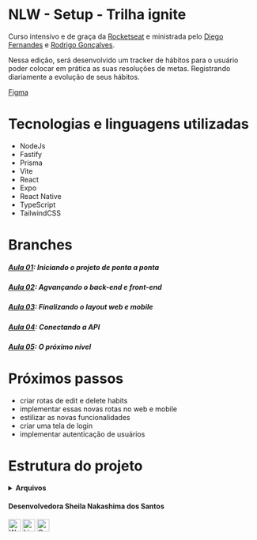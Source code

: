 # NLW - Setup - Trilha ignite
Curso intensivo e de graça da [Rocketseat](https://www.rocketseat.com.br/) e ministrada pelo [Diego Fernandes](https://github.com/diego3g) e [Rodrigo Gonçalves](https://github.com/rodrigorgtic).

Nessa edição, será desenvolvido um tracker de hábitos para o usuário poder colocar em prática as suas resoluções de metas. Registrando diariamente a evolução de seus hábitos.

[Figma](https://www.figma.com/file/MxsxaQ1h4DJ2WzlfaVAmQL/Habits-(i)-(Community)?node-id=6%3A343&t=gp6c70IOkxDUjowq-1)

# Tecnologias e linguagens utilizadas
- NodeJs
- Fastify
- Prisma
- Vite
- React
- Expo
- React Native
- TypeScript
- TailwindCSS


# Branches

##### [Aula 01](https://github.com/SheilaNS/nlw-setup/tree/class-1): Iniciando o projeto de ponta a ponta
##### [Aula 02](https://github.com/SheilaNS/nlw-setup/tree/class-2): Agvançando o back-end e front-end
##### [Aula 03](https://github.com/SheilaNS/nlw-setup/tree/class-3): Finalizando o layout web e mobile
##### [Aula 04](https://github.com/SheilaNS/nlw-setup/tree/class-4): Conectando a API
##### [Aula 05](https://github.com/SheilaNS/nlw-setup/tree/class-5-correta): O próximo nível

# Próximos passos
- criar rotas de edit e delete habits
- implementar essas novas rotas no web e mobile
- estilizar as novas funcionalidades
- criar uma tela de login
- implementar autenticação de usuários

# Estrutura do projeto
<details>
  <summary><strong>Arquivos</strong></summary><br>

  ```
  .
├── mobile
│   ├── assets
│   │   ├── adaptive-icon.png
│   │   ├── favicon.png
│   │   ├── icon.png
│   │   └── splash.png
│   ├── src
│   │   ├── @types
│   │   │   ├── app.d.ts
│   │   │   ├── navigation.d.ts
│   │   │   └── svg.d.ts
│   │   ├── assets
│   │   │   └── logo.svg
│   │   ├── components
│   │   │   ├── BackButton.tsx
│   │   │   ├── Checkbox.tsx
│   │   │   ├── HabitDay.tsx
│   │   │   ├── HabitsEmpty.tsx
│   │   │   ├── Header.tsx
│   │   │   ├── Loading.tsx
│   │   │   └── ProgressBar.tsx
│   │   ├── lib
│   │   │   ├── axios.ts
│   │   │   └── dayjs.ts
│   │   ├── routes
│   │   │   ├── app.routes.tsx
│   │   │   └── index.tsx
│   │   ├── screens
│   │   │   ├── Habit.tsx
│   │   │   ├── Home.tsx
│   │   │   └── New.tsx
│   │   └── utils
│   │       ├── generate-progress-percentage.ts
│   │       └── generate-range-dates.ts
│   ├── .gitignore
│   ├── app.json
│   ├── App.tsx
│   ├── babel.config.js
│   ├── metro.config.js
│   ├── package-lock.json
│   ├── package.json
│   ├── tailwind.config.js
│   └── tsconfig.json
├── server
│   ├── prisma
│   │   ├── migrations
│   │   │   ├── 20230117004318_create_habits_table
│   │   │   │   └── migration.sql
│   │   │   ├── 20230118135951_models_creation
│   │   │   │   └── migration.sql
│   │   │   ├── 20230118141115_create_relations
│   │   │   │   └── migration.sql
│   │   │   └── migration_lock.toml
│   │   ├── dev.db
│   │   ├── ERD.svg
│   │   ├── schema.prisma
│   │   └── seed.ts
│   ├── src
│   │   ├── lib
│   │   │   └── prisma.ts
│   │   ├── routes.ts
│   │   └── server.ts
│   ├── .gitignore
│   ├── package-lock.json
│   ├── package.json
│   └── tsconfig.json
├── web
│   ├── public
│   │   └── vite.svg
│   ├── src
│   │   ├── assets
│   │   │   └── logo.svg
│   │   ├── components
│   │   │   ├── Habit.tsx
│   │   │   ├── HabitDay.tsx
│   │   │   ├── HabitForm.tsx
│   │   │   ├── HabitList.tsx
│   │   │   ├── Header.tsx
│   │   │   ├── ProgressBar.tsx
│   │   │   └── SummaryTable.tsx
│   │   ├── lib
│   │   │   ├── axios.ts
│   │   │   └── dayjs.ts
│   │   ├── styles
│   │   │   └── global.css
│   │   ├── utils
│   │   │   └── generate-range-dates.ts
│   │   ├── App.tsx
│   │   ├── main.tsx
│   │   └── vite-env.d.ts
│   ├── .gitignore
│   ├── index.html
│   ├── package-lock.json
│   ├── package.json
│   ├── postcss.config.cjs
│   ├── tailwind.config.cjs
│   ├── tsconfig.json
│   ├── tsconfig.node.json
│   └── vite.config.ts
├── anotacoes.txt
├── comandos.txt
└── README.md
  ```
</details>

#### Desenvolvedora Sheila Nakashima dos Santos
<a href="https://wa.me/+5511995985416?text=Sheila%20Dev" target="_blank" rel="external"><img src="https://img.shields.io/badge/WhatsApp-25D366?style=for-the-badge&logo=whatsapp&logoColor=white" alt="WhatsApp" height="25px" /></a>
<a href="https://www.linkedin.com/in/sheila-nakashima-dos-santos/" target="_blank" rel="external"><img src="https://img.shields.io/badge/LinkedIn-0077B5?style=for-the-badge&logo=linkedin&logoColor=white" alt="LinkedIn" height="25px" /></a>
<a href="mailto:shei.nsantos@gmail.com" target="_blank" rel="external"><img src="https://img.shields.io/badge/Gmail-D14836?style=for-the-badge&logo=gmail&logoColor=white" alt="Gmail" height="25px" /></a>
